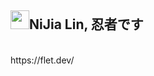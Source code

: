 <h2><img src='https://sprofile.line-scdn.net/0hKvToEWyOFFl5FgPUaxBqJglGFzNaZ01LXHRabxhFTDlNI1taBiVZaB5CSjtHJ1YJACJSN0xFHjp1BWM_Z0DobX4mSm5AIFEMXHhbuQ' width=30 height=30>NiJia Lin, 忍者です</h2><br />https://flet.dev/